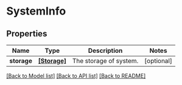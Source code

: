 # SystemInfo


## Properties
Name | Type | Description | Notes
------------ | ------------- | ------------- | -------------
**storage** | [**[Storage]**](Storage.md) | The storage of system. | [optional] 

[[Back to Model list]](../README.md#documentation-for-models) [[Back to API list]](../README.md#documentation-for-api-endpoints) [[Back to README]](../README.md)


